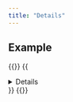 ```yaml
---
title: "Details"
---
```


## Example

{{<example>}}
  {{<details>}}
    <a class="menu-item" href="#url" aria-current="page">Account</a>
    <a class="menu-item" href="#url">Profile</a>
    <a class="menu-item" href="#url">Emails</a>
    <a class="menu-item" href="#url">Notifications</a>
    <div class="border p-3 mt-2">Hidden text</div>
  {{</details>}}
{{</example>}}
